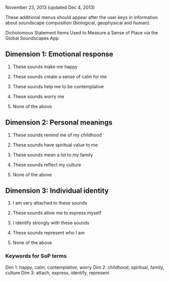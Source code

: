 November  23, 2013  (updated Dec 4, 2013)

These additional menus should appear after the user keys in information about soundscape composition (biological, geophysical and human).  




Dichotomous Statement Items Used to Measure a Sense of Place via the Global Soundscapes App

## Dimension 1: Emotional response

  1. These sounds make me happy

  1. These sounds create a sense of calm for me

  1. These sounds help me to be contemplative

  1. These sounds worry me

  1. None of the above

## Dimension 2: Personal meanings

  1. These sounds remind me of my childhood

  1. These sounds have spiritual value to me

  1. These sounds mean a lot to my family

  1. These sounds reflect my culture

  1. None of the above

## Dimension 3: Individual identity

  1. I am very attached to these sounds

  1. These sounds allow me to express myself

  1. I identify strongly with these sounds

  1. These sounds represent who I am

  1. None of the above


### Keywords for SoP terms

Dim 1: happy, calm, contemplative, worry
Dim 2: childhood, spiritual, family, culture
Dim 3: attach, express, identify, represent
